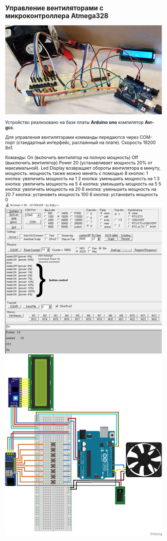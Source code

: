 ## Управление вентиляторами с микроконтроллера Atmega328

![Внешник вид](img/0001.png)

Устройство реализовано на базе платы **Arduino uno** компилятор **Avr-gcc**.

Для управления вентиляторами комманды передаются через СОМ-порт (стандартный интерфейс, распаянный на плате). Скорость 19200 8n1.

Команды:
On (включить вентилятор на полную мощность)
Off (выключить вентилятор)
Power 20 (устанавливает мощность 20% от максимальной).
Led Display возвращает обороты вентилятора в минуту, мощность.
мощность также можно менять с помощью 8 кнопок:
1 кнопка: увеличить мощность на 1
2 кнопка: уменьшить мощность на 1
3 кнопка: увеличить мощность на 5
4 кнопка: уменьшить мощность на 5
5 кнопка: увеличить мощность на 20
6 кнопка: уменьшить мощность на 20
7 кнопка: установить мощность 100
8 кнопка: установить мощность 0
![Пример управления](img/0002.png)
![Project diagram](img/0003.png)